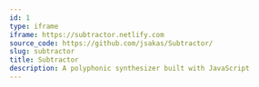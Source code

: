 ```yaml
---
id: 1
type: iframe
iframe: https://subtractor.netlify.com
source_code: https://github.com/jsakas/Subtractor/
slug: subtractor
title: Subtractor
description: A polyphonic synthesizer built with JavaScript
---
```

